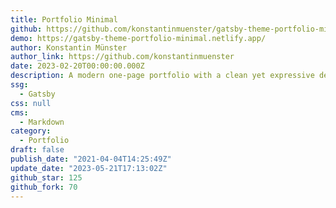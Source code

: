 ```yaml
---
title: Portfolio Minimal
github: https://github.com/konstantinmuenster/gatsby-theme-portfolio-minimal
demo: https://gatsby-theme-portfolio-minimal.netlify.app/
author: Konstantin Münster
author_link: https://github.com/konstantinmuenster
date: 2023-02-20T00:00:00.000Z
description: A modern one-page portfolio with a clean yet expressive design.
ssg:
  - Gatsby
css: null
cms:
  - Markdown
category:
  - Portfolio
draft: false
publish_date: "2021-04-04T14:25:49Z"
update_date: "2023-05-21T17:13:02Z"
github_star: 125
github_fork: 70
---
```


